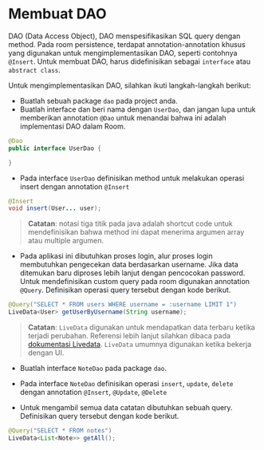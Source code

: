 # Membuat DAO

DAO (Data Access Object), DAO menspesifikasikan SQL query dengan method. Pada
room persistence, terdapat annotation-annotation khusus yang digunakan untuk
mengimplementasikan DAO, seperti contohnya `@Insert`. Untuk membuat DAO, harus
didefinisikan sebagai `interface` atau `abstract class`.

Untuk mengimplementasikan DAO, silahkan ikuti langkah-langkah berikut:

- Buatlah sebuah package `dao` pada project anda.
- Buatlah interface dan beri nama dengan `UserDao`, dan jangan lupa untuk
 memberikan annotation `@Dao` untuk menandai bahwa ini adalah implementasi DAO
 dalam Room.

```java
@Dao
public interface UserDao {

}
```

- Pada interface `UserDao` definisikan method untuk melakukan operasi insert
 dengan annotation `@Insert`

```java
@Insert
void insert(User... user);
```

> **Catatan**: notasi tiga titik pada java adalah shortcut code untuk mendefinisikan
> bahwa method ini dapat menerima argumen array atau multiple argumen.

- Pada aplikasi ini dibutuhkan proses login, alur proses login membutuhkan
 pengecekan data berdasarkan username. Jika data ditemukan baru diproses lebih
 lanjut dengan pencocokan password. Untuk mendefinisikan custom query pada room
 digunakan annotation `@Query`. Definisikan operasi query tersebut dengan kode
 berikut.

```java
@Query("SELECT * FROM users WHERE username = :username LIMIT 1")
LiveData<User> getUserByUsername(String username);
```

> **Catatan**: `LiveData` digunakan untuk mendapatkan data terbaru ketika terjadi
> perubahan. Referensi lebih lanjut silahkan dibaca pada [dokumentasi Livedata](https://developer.android.com/topic/libraries/architecture/livedata). `LiveData` umumnya digunakan ketika bekerja dengan UI.

- Buatlah interface `NoteDao` pada package `dao`.
- Pada interface `NoteDao` definisikan operasi `insert`, `update`, `delete`
 dengan annotation `@Insert`, `@Update`, `@Delete`

- Untuk mengambil semua data catatan dibutuhkan sebuah query. Definisikan query
 tersebut dengan kode berikut.

```java
@Query("SELECT * FROM notes")
LiveData<List<Note>> getAll();
```
